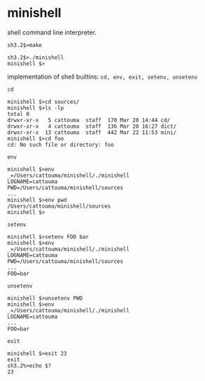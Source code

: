 # minishell
shell command line interpreter.

```shell
sh3.2$>make
```

```shell
sh3.2$>./minishell
minishell $>
```

implementation of shell builtins: ```cd, env, exit, setenv, unsetenv```
```shell
cd

minishell $>cd sources/
minishell $>ls -lp
total 0
drwxr-xr-x   5 cattouma  staff  170 Mar 20 14:44 cd/
drwxr-xr-x   4 cattouma  staff  136 Mar 20 16:27 dict/
drwxr-xr-x  13 cattouma  staff  442 Mar 22 11:53 mini/
minishell $>cd foo
cd: No such file or directory: foo
```
```shell
env

minishell $>env
_=/Users/cattouma/minishell/./minishell
LOGNAME=cattouma
PWD=/Users/cattouma/minishell/sources
...
minishell $>env pwd
/Users/cattouma/minishell/sources
minishell $>
```

```shell
setenv

minishell $>setenv FOO bar
minishell $>env
_=/Users/cattouma/minishell/./minishell
LOGNAME=cattouma
PWD=/Users/cattouma/minishell/sources
...
FOO=bar
```

```shell
unsetenv

minishell $>unsetenv PWD
minishell $>env
_=/Users/cattouma/minishell/./minishell
LOGNAME=cattouma
...
FOO=bar
```
```shell  
exit

minishell $>exit 23
exit
sh3.2%>echo $?
23
```





